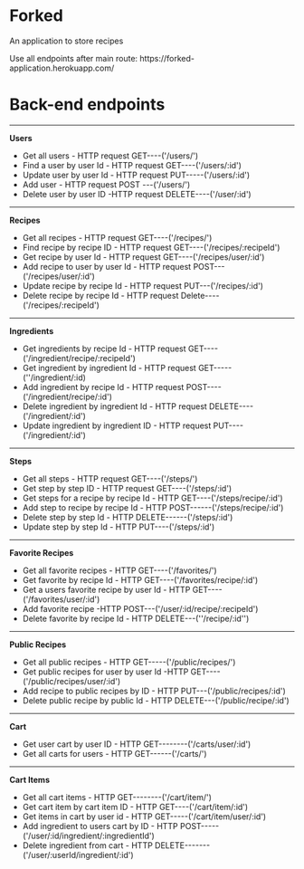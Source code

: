 # Forked
An application to store recipes

Use all endpoints after main route: https://<span>forked-application.herokuapp.com/</span>

# Back-end endpoints
************************************
**Users**
  - Get all users - HTTP request GET----('/users/')
  - Find a user by user Id - HTTP request GET----('/users/:id')
  - Update user by user Id - HTTP request PUT-----('/users/:id')
  - Add user - HTTP request POST ---('/users/')
  - Delete user by user ID -HTTP request DELETE----('/user/:id')
 ************************************
**Recipes**
  - Get all recipes - HTTP request GET----('/recipes/')
  - Find recipe by recipe ID - HTTP request GET----('/recipes/:recipeId')
  - Get recipe by user Id - HTTP request GET----('/recipes/user/:id')
  - Add recipe to user by user Id - HTTP request POST---('/recipes/user/:id')
  - Update recipe by recipe Id - HTTP request PUT---('/recipes/:id')
  - Delete recipe by recipe Id - HTTP request Delete----('/recipes/:recipeId')
 *****************************************
**Ingredients**
  - Get ingredients by recipe Id - HTTP request GET----('/ingredient/recipe/:recipeId')
  - Get ingredient by ingredient Id - HTTP request GET-----(''/ingredient/:id)
  - Add ingredient by recipe Id - HTTP request POST----('/ingredient/recipe/:id')
  - Delete ingredient by ingredient Id - HTTP request DELETE----('/ingredient/:id')
  - Update ingredient by ingredient ID - HTTP request PUT----('/ingredient/:id')
 *****************************************
**Steps**
  - Get all steps - HTTP request GET----('/steps/')
  - Get step by step ID - HTTP request GET----('/steps/:id')
  - Get steps for a recipe by recipe Id - HTTP GET----('/steps/recipe/:id')
  - Add step to recipe by recipe Id - HTTP POST------('/steps/recipe/:id')
  - Delete step by step Id - HTTP DELETE------('/steps/:id')
  - Update step by step Id - HTTP PUT----('/steps/:id')
 ******************************************
**Favorite Recipes**
  - Get all favorite recipes - HTTP GET----('/favorites/')
  - Get favorite by recipe Id - HTTP GET----('/favorites/recipe/:id')
  - Get a users favorite recipe by user Id - HTTP GET----('/favorites/user/:id')
  - Add favorite recipe -HTTP POST---('/user/:id/recipe/:recipeId')
  - Delete favorite by recipe Id - HTTP DELETE---(''/recipe/:id'')
 *******************************************
**Public Recipes**
  - Get all public recipes - HTTP GET-----('/public/recipes/')
  - Get public recipes for user by user Id -HTTP GET----('/public/recipes/user/:id')
  - Add recipe to public recipes by ID - HTTP PUT---('/public/recipes/:id')
  - Delete public recipe by public Id - HTTP DELETE---('/public/recipe/:id')
 *********************************************
**Cart**
  - Get user cart by user ID - HTTP GET--------('/carts/user/:id')
  - Get all carts for users - HTTP GET------('/carts/')
 *********************************************
**Cart Items**
  - Get all cart items - HTTP GET--------('/cart/item/')
  - Get cart item by cart item ID - HTTP GET----('/cart/item/:id')
  - Get items in cart by user id - HTTP GET-----('/cart/item/user/:id')
  - Add ingredient to users cart by ID - HTTP POST-----('/user/:id/ingredient/:ingredientId')
  - Delete ingredient from cart - HTTP DELETE-------('/user/:userId/ingredient/:id')

 

